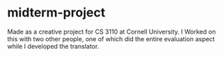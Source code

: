 # midterm-project

Made as a creative project for CS 3110 at Cornell University. I Worked on this with two other people, one of which did the entire evaluation aspect while I developed the translator.
